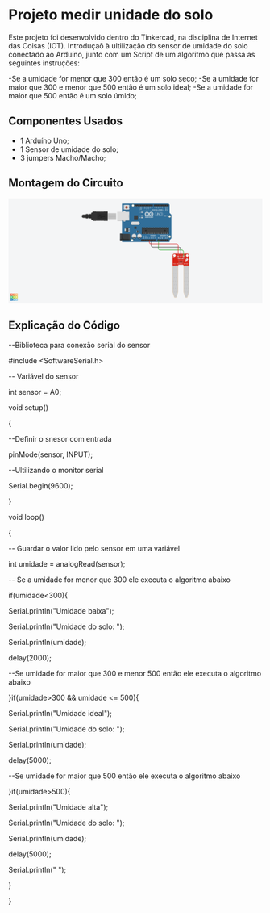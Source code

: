 # Projeto medir unidade do solo


Este projeto foi desenvolvido dentro do Tinkercad, na disciplina de Internet das Coisas 
(IOT). Introduçaõ à ultilização do sensor de umidade do solo conectado ao Arduíno, junto com
um Script de um algoritmo que passa as seguintes instruções: 

-Se a umidade for menor que 300 então é um solo seco;
-Se a umidade for maior que 300 e menor que 500 então é um solo ideal;
-Se a umidade for maior que 500 então é um solo úmido;

## Componentes Usados

- 1 Arduíno Uno;
- 1 Sensor de umidade do solo;
- 3 jumpers Macho/Macho;

## Montagem do Circuito 

![Imagem do circuito](/SensorSolo/SensorSolo.png)

## Explicação do Código

--Biblioteca para conexão serial do sensor

#include <SoftwareSerial.h>

-- Variável do sensor 

int sensor = A0;

void setup()

{

  --Definir o snesor com entrada

  pinMode(sensor, INPUT);

  --Ultilizando o monitor serial

  Serial.begin(9600);

}

void loop()

{

  -- Guardar o valor lido pelo sensor em uma variável

  int umidade = analogRead(sensor);

-- Se a umidade for menor que 300 ele executa o algoritmo abaixo

  if(umidade<300){

  Serial.println("Umidade baixa");

  Serial.println("Umidade do solo: ");

  Serial.println(umidade);
  
  delay(2000);

--Se umidade for maior que 300 e menor 500 então ele executa o algoritmo abaixo

  }if(umidade>300 && umidade <= 500){

  Serial.println("Umidade ideal");

  Serial.println("Umidade do solo: ");

  Serial.println(umidade);

  delay(5000);

--Se umidade for maior que 500 então ele executa o algoritmo abaixo

  }if(umidade>500){

  Serial.println("Umidade alta");

  Serial.println("Umidade do solo: ");

  Serial.println(umidade);

  delay(5000);

  Serial.println(" ");

  }

}
